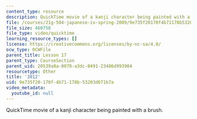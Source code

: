 ```yaml
---
content_type: resource
description: QuickTime movie of a kanji character being painted with a brush.
file: /courses/21g-504-japanese-iv-spring-2009/9e735f20170f4b71178b53203d671b7a_3812.mov
file_size: 460758
file_type: video/quicktime
learning_resource_types: []
license: https://creativecommons.org/licenses/by-nc-sa/4.0/
ocw_type: OCWFile
parent_title: Lesson 17
parent_type: CourseSection
parent_uid: 20539a8a-0070-a3dc-0491-23486d993904
resourcetype: Other
title: '3812'
uid: 9e735f20-170f-4b71-178b-53203d671b7a
video_metadata:
  youtube_id: null
---
```

QuickTime movie of a kanji character being painted with a brush.